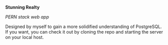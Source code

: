 **Stunning Realty**

*PERN stack web app*

Designed by myself to gain a more solidified understanding of PostgreSQL.
If you want, you can check it out by cloning the repo and starting the server on your local host. 
